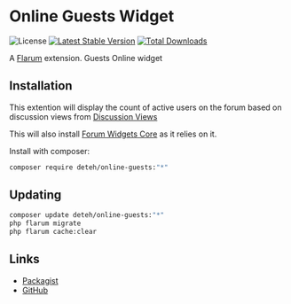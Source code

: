 # Online Guests Widget

![License](https://img.shields.io/badge/license-MIT-blue.svg) [![Latest Stable Version](https://img.shields.io/packagist/v/deteh/online-guests.svg)](https://packagist.org/packages/deteh/online-guests) [![Total Downloads](https://img.shields.io/packagist/dt/deteh/online-guests.svg)](https://packagist.org/packages/deteh/online-guests)

A [Flarum](http://flarum.org) extension. Guests Online widget

## Installation

This extention will display the count of active users on the forum based on discussion views from [Discussion Views](https://github.com/MichaelBelgium/flarum-discussion-views)

This will also install [Forum Widgets Core](https://github.com/afrux/forum-widgets-core) as it relies on it.

Install with composer:

```sh
composer require deteh/online-guests:"*"
```

## Updating

```sh
composer update deteh/online-guests:"*"
php flarum migrate
php flarum cache:clear
```

## Links

- [Packagist](https://packagist.org/packages/deteh/online-guests)
- [GitHub](https://github.com/deteh/online-guests)
